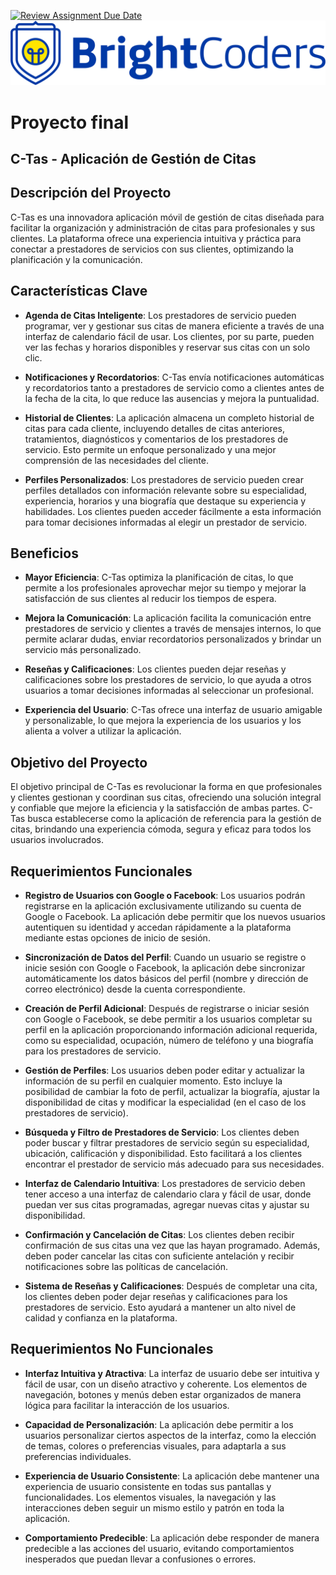 [![Review Assignment Due Date](https://classroom.github.com/assets/deadline-readme-button-24ddc0f5d75046c5622901739e7c5dd533143b0c8e959d652212380cedb1ea36.svg)](https://classroom.github.com/a/p7tyAGeS)
![BrightCoders Logo](img/logo.png)

# Proyecto final

## C-Tas - Aplicación de Gestión de Citas

## Descripción del Proyecto

C-Tas es una innovadora aplicación móvil de gestión de citas diseñada para facilitar la organización y administración de citas para profesionales y sus clientes. La plataforma ofrece una experiencia intuitiva y práctica para conectar a prestadores de servicios con sus clientes, optimizando la planificación y la comunicación.

## Características Clave

- **Agenda de Citas Inteligente**: Los prestadores de servicio pueden programar, ver y gestionar sus citas de manera eficiente a través de una interfaz de calendario fácil de usar. Los clientes, por su parte, pueden ver las fechas y horarios disponibles y reservar sus citas con un solo clic.

- **Notificaciones y Recordatorios**: C-Tas envía notificaciones automáticas y recordatorios tanto a prestadores de servicio como a clientes antes de la fecha de la cita, lo que reduce las ausencias y mejora la puntualidad.

- **Historial de Clientes**: La aplicación almacena un completo historial de citas para cada cliente, incluyendo detalles de citas anteriores, tratamientos, diagnósticos y comentarios de los prestadores de servicio. Esto permite un enfoque personalizado y una mejor comprensión de las necesidades del cliente.

- **Perfiles Personalizados**: Los prestadores de servicio pueden crear perfiles detallados con información relevante sobre su especialidad, experiencia, horarios y una biografía que destaque su experiencia y habilidades. Los clientes pueden acceder fácilmente a esta información para tomar decisiones informadas al elegir un prestador de servicio.

## Beneficios

- **Mayor Eficiencia**: C-Tas optimiza la planificación de citas, lo que permite a los profesionales aprovechar mejor su tiempo y mejorar la satisfacción de sus clientes al reducir los tiempos de espera.

- **Mejora la Comunicación**: La aplicación facilita la comunicación entre prestadores de servicio y clientes a través de mensajes internos, lo que permite aclarar dudas, enviar recordatorios personalizados y brindar un servicio más personalizado.

- **Reseñas y Calificaciones**: Los clientes pueden dejar reseñas y calificaciones sobre los prestadores de servicio, lo que ayuda a otros usuarios a tomar decisiones informadas al seleccionar un profesional.

- **Experiencia del Usuario**: C-Tas ofrece una interfaz de usuario amigable y personalizable, lo que mejora la experiencia de los usuarios y los alienta a volver a utilizar la aplicación.

## Objetivo del Proyecto

El objetivo principal de C-Tas es revolucionar la forma en que profesionales y clientes gestionan y coordinan sus citas, ofreciendo una solución integral y confiable que mejore la eficiencia y la satisfacción de ambas partes. C-Tas busca establecerse como la aplicación de referencia para la gestión de citas, brindando una experiencia cómoda, segura y eficaz para todos los usuarios involucrados.

## Requerimientos Funcionales

- **Registro de Usuarios con Google o Facebook**: Los usuarios podrán registrarse en la aplicación exclusivamente utilizando su cuenta de Google o Facebook. La aplicación debe permitir que los nuevos usuarios autentiquen su identidad y accedan rápidamente a la plataforma mediante estas opciones de inicio de sesión.

- **Sincronización de Datos del Perfil**: Cuando un usuario se registre o inicie sesión con Google o Facebook, la aplicación debe sincronizar automáticamente los datos básicos del perfil (nombre y dirección de correo electrónico) desde la cuenta correspondiente.

- **Creación de Perfil Adicional**: Después de registrarse o iniciar sesión con Google o Facebook, se debe permitir a los usuarios completar su perfil en la aplicación proporcionando información adicional requerida, como su especialidad, ocupación, número de teléfono y una biografía para los prestadores de servicio.

- **Gestión de Perfiles**: Los usuarios deben poder editar y actualizar la información de su perfil en cualquier momento. Esto incluye la posibilidad de cambiar la foto de perfil, actualizar la biografía, ajustar la disponibilidad de citas y modificar la especialidad (en el caso de los prestadores de servicio).

- **Búsqueda y Filtro de Prestadores de Servicio**: Los clientes deben poder buscar y filtrar prestadores de servicio según su especialidad, ubicación, calificación y disponibilidad. Esto facilitará a los clientes encontrar el prestador de servicio más adecuado para sus necesidades.

- **Interfaz de Calendario Intuitiva**: Los prestadores de servicio deben tener acceso a una interfaz de calendario clara y fácil de usar, donde puedan ver sus citas programadas, agregar nuevas citas y ajustar su disponibilidad.

- **Confirmación y Cancelación de Citas**: Los clientes deben recibir confirmación de sus citas una vez que las hayan programado. Además, deben poder cancelar las citas con suficiente antelación y recibir notificaciones sobre las políticas de cancelación.

- **Sistema de Reseñas y Calificaciones**: Después de completar una cita, los clientes deben poder dejar reseñas y calificaciones para los prestadores de servicio. Esto ayudará a mantener un alto nivel de calidad y confianza en la plataforma.

## Requerimientos No Funcionales

- **Interfaz Intuitiva y Atractiva**: La interfaz de usuario debe ser intuitiva y fácil de usar, con un diseño atractivo y coherente. Los elementos de navegación, botones y menús deben estar organizados de manera lógica para facilitar la interacción de los usuarios.

- **Capacidad de Personalización**: La aplicación debe permitir a los usuarios personalizar ciertos aspectos de la interfaz, como la elección de temas, colores o preferencias visuales, para adaptarla a sus preferencias individuales.

- **Experiencia de Usuario Consistente**: La aplicación debe mantener una experiencia de usuario consistente en todas sus pantallas y funcionalidades. Los elementos visuales, la navegación y las interacciones deben seguir un mismo estilo y patrón en toda la aplicación.

- **Comportamiento Predecible**: La aplicación debe responder de manera predecible a las acciones del usuario, evitando comportamientos inesperados que puedan llevar a confusiones o errores.


